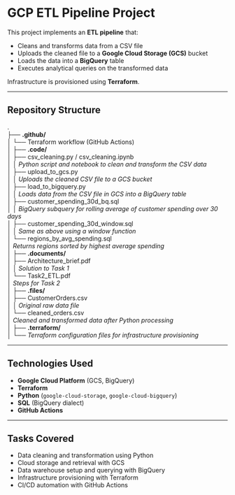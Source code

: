 # GCP ETL Pipeline Project

This project implements an **ETL pipeline** that:

- Cleans and transforms data from a CSV file
- Uploads the cleaned file to a **Google Cloud Storage (GCS)** bucket
- Loads the data into a **BigQuery** table
- Executes analytical queries on the transformed data

Infrastructure is provisioned using **Terraform**.

---

## Repository Structure  
.  
├── **.github/**   
│ └── Terraform workflow (GitHub Actions)  
│
├── **.code/**    
│ ├── csv_cleaning.py / csv_cleaning.ipynb  
│ │   *Python script and notebook to clean and transform the CSV data*   
│ ├── upload_to_gcs.py  
│ │   *Uploads the cleaned CSV file to a GCS bucket*  
│ ├── load_to_bigquery.py  
│ │   *Loads data from the CSV file in GCS into a BigQuery table*  
│ ├── customer_spending_30d_bq.sql  
│ │   *BigQuery subquery for rolling average of customer spending over 30 days*  
│ ├── customer_spending_30d_window.sql  
│ │   *Same as above using a window function*  
│ └── regions_by_avg_spending.sql  
│     *Returns regions sorted by highest average spending*  
│
├── **.documents/**    
│ ├── Architecture_brief.pdf  
│ │   *Solution to Task 1*  
│ └── Task2_ETL.pdf  
│     *Steps for Task 2*  
│
├── **.files/**   
│ ├── CustomerOrders.csv  
│ │   *Original raw data file*  
│ └── cleaned_orders.csv  
│     *Cleaned and transformed data after Python processing*  
│
├── **.terraform/**  
│ └── *Terraform configuration files for infrastructure provisioning*  


---

## Technologies Used

- **Google Cloud Platform** (GCS, BigQuery)
- **Terraform**
- **Python** (`google-cloud-storage`, `google-cloud-bigquery`)
- **SQL** (BigQuery dialect)
- **GitHub Actions**

---

## Tasks Covered

- Data cleaning and transformation using Python
- Cloud storage and retrieval with GCS
- Data warehouse setup and querying with BigQuery
- Infrastructure provisioning with Terraform
- CI/CD automation with GitHub Actions
